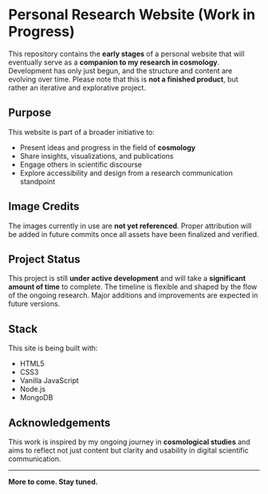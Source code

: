 # Personal Research Website (Work in Progress)

This repository contains the **early stages** of a personal website that will eventually serve as a **companion to my research in cosmology**. Development has only just begun, and the structure and content are evolving over time. Please note that this is **not a finished product**, but rather an iterative and explorative project.

##  Purpose

This website is part of a broader initiative to:
- Present ideas and progress in the field of **cosmology**
- Share insights, visualizations, and publications
- Engage others in scientific discourse
- Explore accessibility and design from a research communication standpoint

##  Image Credits

The images currently in use are **not yet referenced**. Proper attribution will be added in future commits once all assets have been finalized and verified.

##  Project Status

This project is still **under active development** and will take a **significant amount of time** to complete. The timeline is flexible and shaped by the flow of the ongoing research. Major additions and improvements are expected in future versions.

## Stack

This site is being built with:
- HTML5
- CSS3
- Vanilla JavaScript
- Node.js
- MongoDB

## Acknowledgements

This work is inspired by my ongoing journey in **cosmological studies** and aims to reflect not just content but clarity and usability in digital scientific communication.

---

**More to come. Stay tuned.**


